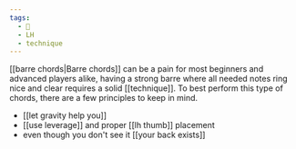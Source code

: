 ```yaml
---
tags:
  - 🌱
  - LH
  - technique
---
```

[[barre chords|Barre chords]] can be a pain for most beginners and advanced players alike, having a strong barre where all needed notes ring nice and clear requires a solid [[technique]]. To best perform this type of chords, there are a few principles to keep in mind.

- [[let gravity help you]] 
- [[use leverage]] and proper [[lh thumb]] placement
- even though you don't see it [[your back exists]]

